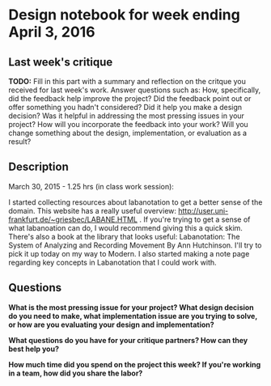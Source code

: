 # Design notebook for week ending April 3, 2016

## Last week's critique

**TODO:** Fill in this part with a summary and reflection on the critque you
received for last week's work. Answer questions such as:  How, specifically, did
the feedback help improve the project? Did the feedback point out or offer
something you hadn't considered? Did it help you make a design decision? Was it 
helpful in addressing the most pressing issues in your project? How will you
incorporate the feedback into your work? Will you change something about the 
design, implementation, or evaluation as a result?

## Description

March 30, 2015 - 1.25 hrs (in class work session):

I started collecting resources about labanotation to get a better sense of the domain. This website has a really useful overview:
http://user.uni-frankfurt.de/~griesbec/LABANE.HTML . If you're trying to get a sense of what labanoation can do, I would recommend
giving this a quick skim. There's also a book at the library that looks useful: Labanotation: The System of Analyzing and Recording Movement By Ann Hutchinson. I'll try to pick it up today on my way to Modern. I also started making a note page regarding key concepts in Labanotation that I could work with.

## Questions

**What is the most pressing issue for your project? What design decision do
you need to make, what implementation issue are you trying to solve, or how
are you evaluating your design and implementation?**

**What questions do you have for your critique partners? How can they best help
you?**

**How much time did you spend on the project this week? If you're working in a
team, how did you share the labor?**


